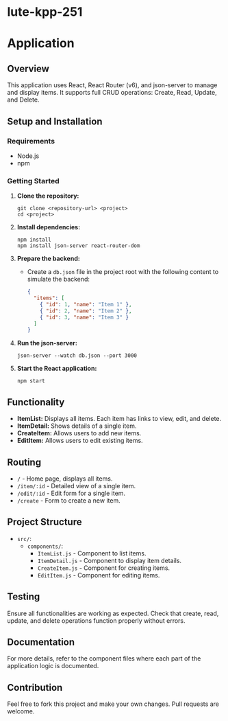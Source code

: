 # lute-kpp-251


# <project> Application

## Overview
This application uses React, React Router (v6), and json-server to manage and display items. It supports full CRUD operations: Create, Read, Update, and Delete.

## Setup and Installation

### Requirements
- Node.js
- npm

### Getting Started
1. **Clone the repository:**
   ```
   git clone <repository-url> <project>
   cd <project>
   ```

2. **Install dependencies:**
   ```
   npm install
   npm install json-server react-router-dom
   ```

3. **Prepare the backend:**
   - Create a `db.json` file in the project root with the following content to simulate the backend:
     ```json
     {
       "items": [
         { "id": 1, "name": "Item 1" },
         { "id": 2, "name": "Item 2" },
         { "id": 3, "name": "Item 3" }
       ]
     }
     ```

4. **Run the json-server:**
   ```
   json-server --watch db.json --port 3000
   ```

5. **Start the React application:**
   ```
   npm start
   ```

## Functionality

- **ItemList:** Displays all items. Each item has links to view, edit, and delete.
- **ItemDetail:** Shows details of a single item.
- **CreateItem:** Allows users to add new items.
- **EditItem:** Allows users to edit existing items.

## Routing
- `/` - Home page, displays all items.
- `/item/:id` - Detailed view of a single item.
- `/edit/:id` - Edit form for a single item.
- `/create` - Form to create a new item.

## Project Structure
- `src/`:
  - `components/`:
    - `ItemList.js` - Component to list items.
    - `ItemDetail.js` - Component to display item details.
    - `CreateItem.js` - Component for creating items.
    - `EditItem.js` - Component for editing items.

## Testing
Ensure all functionalities are working as expected. Check that create, read, update, and delete operations function properly without errors.

## Documentation
For more details, refer to the component files where each part of the application logic is documented.

## Contribution
Feel free to fork this project and make your own changes. Pull requests are welcome.
